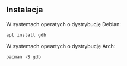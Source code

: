 ## Instalacja

W systemach operatych o dystrybucję Debian:
  
    apt install gdb
    
W systemach opeartych o dystrybucję Arch:

    pacman -S gdb
